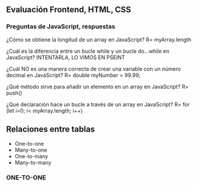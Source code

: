 

## Evaluación Frontend, HTML, CSS

### Preguntas de JavaScript, respuestas

¿Cómo se obtiene la longitud de un array en JavaScript?
R= myArray.length

¿Cuál es la diferencia entre un bucle while y un bucle do...while en JavaScript?
INTENTARLA, LO VIMOS EN PSEINT

¿Cuál NO es una manera correcta de crear una variable con un número decimal en JavaScript?
R= double myNumber = 99.99;

¿Qué método sirve para añadir un elemento en un array en JavaScript?
R= push()

¿Qué declaración hace un bucle a través de un array en JavaScript?
R= for (let i=0; i< myArray.length; i++)

## Relaciones entre tablas
- One-to-one
- Many-to-one
- One-to-many
- Many-to-many

### ONE-TO-ONE
